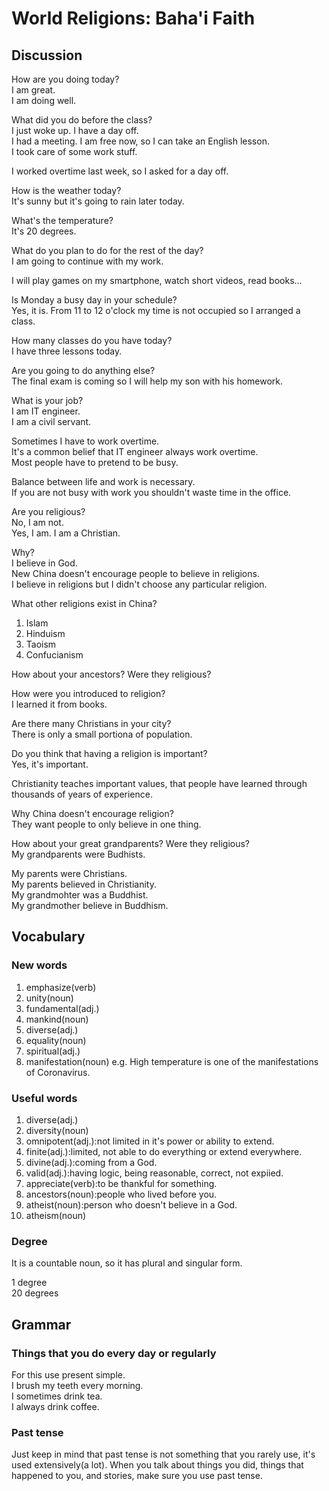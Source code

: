 # World Religions: Baha'i Faith
## Discussion
How are you doing today?  
I am great.  
I am doing well.  

What did you do before the class?  
I just woke up. I have a day off.  
I had a meeting. I am free now, so I can take an English lesson.  
I took care of some work stuff.  

I worked overtime last week, so I asked for a day off.  

How is the weather today?  
It's sunny but it's going to rain later today.   

What's the temperature?  
It's 20 degrees.  

What do you plan to do for the rest of the day?  
I am going to continue with my work.  

I will play games on my smartphone, watch short videos, read books...  

Is Monday a busy day in your schedule?  
Yes, it is. From 11 to 12 o'clock my time is not occupied so I arranged a class.  

How many classes do you have today?  
I have three lessons today.  

Are you going to do anything else?  
The final exam is coming so I will help my son with his homework.  

What is your job?  
I am IT engineer.  
I am a civil servant.  

Sometimes I have to work overtime.  
It's a common belief that IT engineer always work overtime.  
Most people have to pretend to be busy.  

Balance between life and work is necessary.  
If you are not busy with work you shouldn't waste time in the office.  

Are you religious?  
No, I am not.  
Yes, I am. I am a Christian.  

Why?  
I believe in God.  
New China doesn't encourage people to believe in religions.  
I believe in religions but I didn't choose any particular religion.  

What other religions exist in China?  
1. Islam
1. Hinduism
1. Taoism
1. Confucianism

How about your ancestors? Were they religious?  

How were you introduced to religion?  
I learned it from books.  

Are there many Christians in your city?  
There is only a small portiona of population.  

Do you think that having a religion is important?  
Yes, it's important.  

Christianity teaches important values, that people have learned through thousands of years of experience.  


Why China doesn't encourage religion?  
They want people to only believe in one thing.  

How about your great grandparents? Were they religious?   
My grandparents were Budhists.  

My parents were Christians.  
My parents believed in Christianity.  
My grandmohter was a Buddhist.  
My grandmother believe in Buddhism.  

## Vocabulary
### New words
1. emphasize(verb)
1. unity(noun)
1. fundamental(adj.)
1. mankind(noun)
1. diverse(adj.)
1. equality(noun)
1. spiritual(adj.)
1. manifestation(noun) e.g. High temperature is one of the manifestations of Coronavirus.

### Useful words
1. diverse(adj.)
1. diversity(noun)
1. omnipotent(adj.):not limited in it's power or ability to extend.
1. finite(adj.):limited, not able to do everything or extend everywhere.
1. divine(adj.):coming from a God.
1. valid(adj.):having logic, being reasonable, correct, not expiied.
1. appreciate(verb):to be thankful for something.
1. ancestors(noun):people who lived before you.
1. atheist(noun):person who doesn't believe in a God.
1. atheism(noun)

### Degree
It is a countable noun, so it has plural and singular form.

1 degree  
20 degrees  

## Grammar
### Things that you do every day or regularly
For this use present simple.  
I brush my teeth every morning.  
I sometimes drink tea.  
I always drink coffee.  

### Past tense
Just keep in mind that past tense is not something that you rarely use, it's used extensively(a lot). When you talk about things you did, things that happened to you, and stories, make sure you use past tense.  
